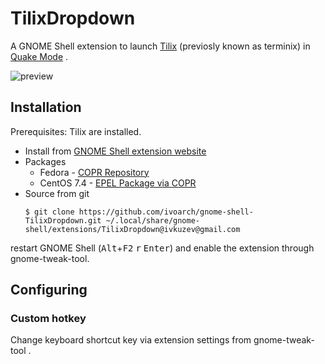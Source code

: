 # TilixDropdown

A GNOME Shell extension to launch [Tilix](https://github.com/gnunn1/tilix) (previosly known as terminix) in [Quake Mode](https://github.com/gnunn1/tilix/wiki/Quake-Mode) . 

![preview](http://storage4.static.itmages.ru/i/17/0326/h_1490519899_2587125_7dfa21b7bc.png)

## Installation

Prerequisites: Tilix are installed.

* Install from [GNOME Shell extension website](https://extensions.gnome.org/extension/1185/tilix-dropdown/)
* Packages
  * Fedora - [COPR Repository](https://copr.fedorainfracloud.org/coprs/ivoarch/gnome-shell-extension-tilix-dropdown/)
  * CentOS 7.4 - [EPEL Package via COPR](https://copr.fedorainfracloud.org/coprs/ivoarch/gnome-shell-extension-tilix-dropdown/)
* Source from git
  ```
  $ git clone https://github.com/ivoarch/gnome-shell-TilixDropdown.git ~/.local/share/gnome-shell/extensions/TilixDropdown@ivkuzev@gmail.com
  ```
restart GNOME Shell (<kbd>Alt</kbd>+<kbd>F2</kbd> <kbd>r</kbd> <kbd>Enter</kbd>) and enable the extension through gnome-tweak-tool.

## Configuring

### Custom hotkey

Change keyboard shortcut key via extension settings from gnome-tweak-tool .
